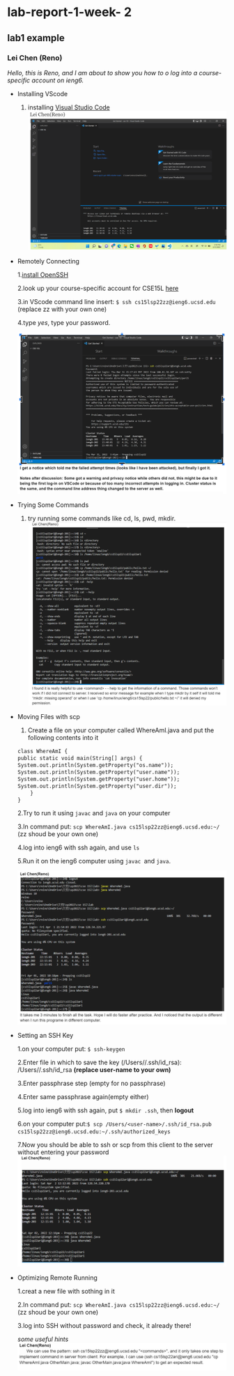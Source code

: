 # lab-report-1-week- 2

## lab1 example
### Lei Chen (Reno)

*Hello, this is Reno, and I am about to show you how to o log into a course-specific account on ieng6.*

* Installing VScode

    1. installing [Visual Studio Code](https://code.visualstudio.com/)
![lab1](lab1.1.png)

* Remotely Connecting

    1.[install OpenSSH](https://docs.microsoft.com/en-us/windows-server/administration/openssh/openssh_install_firstuse)

    2.look up your course-specific account for CSE15L [here](https://sdacs.ucsd.edu/~icc/index.php)

    3.in VScode command line insert:
    `$ ssh cs15lsp22zz@ieng6.ucsd.edu` (replace zz with your own one)

    4.type *yes*, type your password.


    ![ssh](lab1.2.png)

* Trying Some Commands
    
    1. try running some commands like cd, ls, pwd, mkdir.
    ![commands](lab1.3.png)

* Moving Files with scp
    
    1. Create a file on your computer
called WhereAmI.java and put the following contents into it
    ```
    class WhereAmI {
    public static void main(String[] args) {
    System.out.println(System.getProperty("os.name"));
    System.out.println(System.getProperty("user.name"));
    System.out.println(System.getProperty("user.home"));
    System.out.println(System.getProperty("user.dir"));
        }
    }
    ```

    2.Try to run it using `javac` and `java` on your computer

    3.In command put: `scp WhereAmI.java cs15lsp22zz@ieng6.ucsd.edu:~/` (zz shoud be your own one)

    4.log into ieng6 with ssh again, and use `ls`

    5.Run it on the ieng6 computer using `javac `and `java`.

    ![scp](lab1.4.png)

* Setting an SSH Key

    1.on your computer put: `$ ssh-keygen`

    2.Enter file in which to save the key
    (/Users/<user-name>/.ssh/id_rsa): /Users/<user-name>/.ssh/id_rsa **(replace user-name to your own)**

    3.Enter passphrase step (empty for no passphrase)
    
    4.Enter same passphrase again(empty either)
    
    5.log into ieng6 with ssh again, put `$ mkdir .ssh`, then **logout**
    
    6.on your computer put:`$ scp /Users/<user-name>/.ssh/id_rsa.pub
    cs15lsp22zz@ieng6.ucsd.edu:~/.ssh/authorized_keys`
    
    7.Now you should be able to ssh or scp from this client to the server without
    entering your password
    ![SSH key](lab1.5.png)


* Optimizing Remote Running

    1.creat a new file with sothing in it

    2.In command put: `scp WhereAmI.java cs15lsp22zz@ieng6.ucsd.edu:~/` (zz shoud be your own one)
    
    3.log into SSH without password and check, it already there!

    *some useful hints*
    ![hints](lab1.6.png)